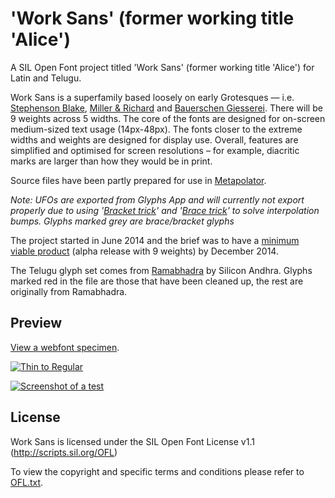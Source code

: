 'Work Sans' (former working title 'Alice')
===

A SIL Open Font project titled 'Work Sans' (former working title 'Alice') for Latin and Telugu.

Work Sans is a superfamily based loosely on early Grotesques — i.e. [Stephenson Blake](https://www.flickr.com/photos/stewf/14444337254/), [Miller & Richard](https://archive.org/stream/printingtypespec00millrich#page/226/mode/2up/) and [Bauerschen Giesserei](https://archive.org/stream/hauptprobeingedr00baue#page/109/mode/1up). There will be 9 weights across 5 widths. The core of the fonts are designed for on-screen medium-sized text usage (14px-48px). The fonts closer to the extreme widths and weights are designed for display use. Overall, features are simplified and optimised for screen resolutions – for example, diacritic marks are larger than how they would be in print.

Source files have been partly prepared for use in [Metapolator](http://www.metapolator.com). 

*Note: UFOs are exported from Glyphs App and will currently not export properly due to using '[Bracket trick](http://www.glyphsapp.com/tutorials/alternating-glyph-shapes)' and '[Brace trick](http://www.glyphsapp.com/tutorials/additional-masters-for-individual-glyphs-the-brace-trick)' to solve interpolation bumps. Glyphs marked grey are brace/bracket glyphs*

The project started in June 2014 and the brief was to have a [minimum viable product](http://en.wikipedia.org/wiki/Minimum_viable_product) (alpha release with 9 weights) by December 2014.

The Telugu glyph set comes from [Ramabhadra](http://teluguvijayam.org/fonts.html) by Silicon Andhra. Glyphs marked red in the file are those that have been cleaned up, the rest are originally from Ramabhadra.

## Preview

[View a webfont specimen](http://weiweihuanghuang.github.io/Work-Sans/).

<a href="http://weiweihuanghuang.github.io/Work-Sans/">![Thin to Regular](https://github.com/weiweihuanghuang/Work-Sans/raw/master/src/Screenshots/waterfall.png)

![Screenshot of a test](https://github.com/weiweihuanghuang/Work-Sans/raw/master/src/Screenshots/preview4.png)</a>

## License

Work Sans is licensed under the SIL Open Font License v1.1 (<http://scripts.sil.org/OFL>)

To view the copyright and specific terms and conditions please refer to [OFL.txt](https://github.com/weiweihuanghuang/Work-Sans/blob/master/OFL.txt).